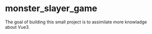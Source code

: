 # monster_slayer_game

The goal of building this small project is to assimilate more knowladge about Vue3.
